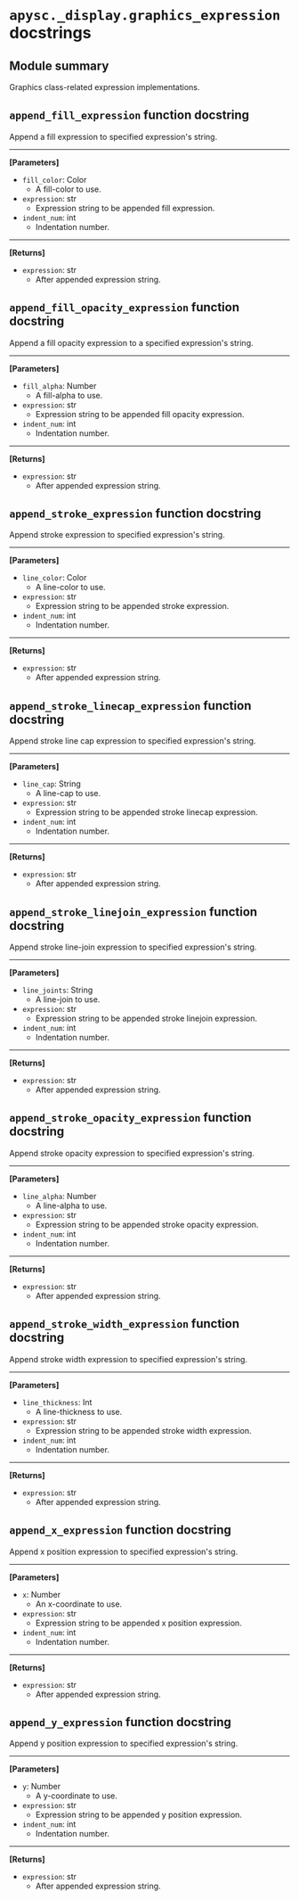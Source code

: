 # `apysc._display.graphics_expression` docstrings

## Module summary

Graphics class-related expression implementations.

## `append_fill_expression` function docstring

Append a fill expression to specified expression's string.<hr>

**[Parameters]**

- `fill_color`: Color
  - A fill-color to use.
- `expression`: str
  - Expression string to be appended fill expression.
- `indent_num`: int
  - Indentation number.

<hr>

**[Returns]**

- `expression`: str
  - After appended expression string.

## `append_fill_opacity_expression` function docstring

Append a fill opacity expression to a specified expression's string.<hr>

**[Parameters]**

- `fill_alpha`: Number
  - A fill-alpha to use.
- `expression`: str
  - Expression string to be appended fill opacity expression.
- `indent_num`: int
  - Indentation number.

<hr>

**[Returns]**

- `expression`: str
  - After appended expression string.

## `append_stroke_expression` function docstring

Append stroke expression to specified expression's string.<hr>

**[Parameters]**

- `line_color`: Color
  - A line-color to use.
- `expression`: str
  - Expression string to be appended stroke expression.
- `indent_num`: int
  - Indentation number.

<hr>

**[Returns]**

- `expression`: str
  - After appended expression string.

## `append_stroke_linecap_expression` function docstring

Append stroke line cap expression to specified expression's string.<hr>

**[Parameters]**

- `line_cap`: String
  - A line-cap to use.
- `expression`: str
  - Expression string to be appended stroke linecap expression.
- `indent_num`: int
  - Indentation number.

<hr>

**[Returns]**

- `expression`: str
  - After appended expression string.

## `append_stroke_linejoin_expression` function docstring

Append stroke line-join expression to specified expression's string.<hr>

**[Parameters]**

- `line_joints`: String
  - A line-join to use.
- `expression`: str
  - Expression string to be appended stroke linejoin expression.
- `indent_num`: int
  - Indentation number.

<hr>

**[Returns]**

- `expression`: str
  - After appended expression string.

## `append_stroke_opacity_expression` function docstring

Append stroke opacity expression to specified expression's string.<hr>

**[Parameters]**

- `line_alpha`: Number
  - A line-alpha to use.
- `expression`: str
  - Expression string to be appended stroke opacity expression.
- `indent_num`: int
  - Indentation number.

<hr>

**[Returns]**

- `expression`: str
  - After appended expression string.

## `append_stroke_width_expression` function docstring

Append stroke width expression to specified expression's string.<hr>

**[Parameters]**

- `line_thickness`: Int
  - A line-thickness to use.
- `expression`: str
  - Expression string to be appended stroke width expression.
- `indent_num`: int
  - Indentation number.

<hr>

**[Returns]**

- `expression`: str
  - After appended expression string.

## `append_x_expression` function docstring

Append x position expression to specified expression's string.<hr>

**[Parameters]**

- `x`: Number
  - An x-coordinate to use.
- `expression`: str
  - Expression string to be appended x position expression.
- `indent_num`: int
  - Indentation number.

<hr>

**[Returns]**

- `expression`: str
  - After appended expression string.

## `append_y_expression` function docstring

Append y position expression to specified expression's string.<hr>

**[Parameters]**

- `y`: Number
  - A y-coordinate to use.
- `expression`: str
  - Expression string to be appended y position expression.
- `indent_num`: int
  - Indentation number.

<hr>

**[Returns]**

- `expression`: str
  - After appended expression string.